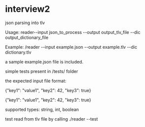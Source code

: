 # interview2
json parsing into tlv

Usage: reader--input json_to_process --output output_tlv_file --dic output_dictionary_file

Example: /reader --input example.json --output example.tlv --dic dictionary.tlv

a sample example.json file is included.

simple tests present in /tests/ folder

the expected input file format:

{"key1": "value1", "key2": 42, "key3": true}

{"key1": "value1", "key2": 42, "key3": true}

supported types: string, int, boolean

test read from tlv file by calling ./reader --test
